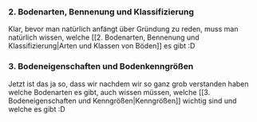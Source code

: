 ### 2. Bodenarten, Bennenung und Klassifizierung

Klar, bevor man natürlich anfängt über Gründung zu reden, muss man natürlich wissen, welche [[2. Bodenarten, Bennenung und Klassifizierung|Arten und Klassen von Böden]] es gibt :D

### 3. Bodeneigenschaften und Bodenkenngrößen

Jetzt ist das ja so, dass wir nachdem wir so ganz grob verstanden haben welche Bodenarten es gibt, auch wissen müssen, welche [[3. Bodeneigenschaften und Kenngrößen|Kenngrößen]] wichtig sind und welche es gibt :D
